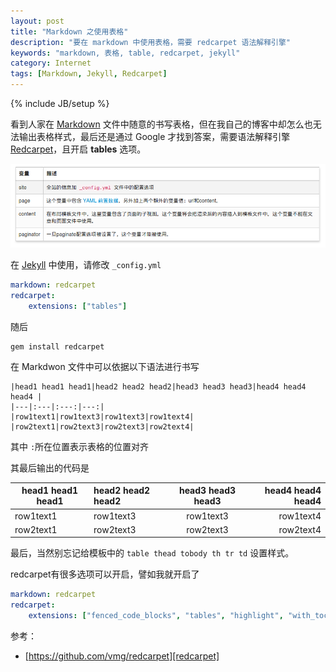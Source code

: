 ```yaml
---
layout: post
title: "Markdown 之使用表格"
description: "要在 markdown 中使用表格，需要 redcarpet 语法解释引擎"
keywords: "markdown, 表格, table, redcarpet, jekyll"
category: Internet
tags: [Markdown, Jekyll, Redcarpet]
---
```

{% include JB/setup %}

看到人家在 [Markdown][markdown] 文件中随意的书写表格，但在我自己的博客中却怎么也无法输出表格样式，最后还是通过 Google 才找到答案，需要语法解释引擎 [Redcarpet][redcarpet]，且开启 **tables** 选项。

![e.g. tables](/assets/images/2013/10/table.png)

在 [Jekyll][jekyll] 中使用，请修改 `_config.yml`

```yaml
markdown: redcarpet
redcarpet: 
    extensions: ["tables"]
```

<!-- more -->
随后

    gem install redcarpet

在 Markdwon 文件中可以依据以下语法进行书写

```
|head1 head1 head1|head2 head2 head2|head3 head3 head3|head4 head4 head4 |
|---|:---|:---:|---:|
|row1text1|row1text3|row1text3|row1text4|
|row2text1|row2text3|row2text3|row2text4|
```

其中 `:`所在位置表示表格的位置对齐

其最后输出的代码是

|head1 head1 head1|head2 head2 head2|head3 head3 head3|head4 head4 head4 |
|---|:---|:---:|---:|
|row1text1|row1text3|row1text3|row1text4|
|row2text1|row2text3|row2text3|row2text4|

最后，当然别忘记给模板中的 `table thead tobody th tr td` 设置样式。

redcarpet有很多选项可以开启，譬如我就开启了

```yaml
markdown: redcarpet
redcarpet: 
    extensions: ["fenced_code_blocks", "tables", "highlight", "with_toc_data", "strikethrough", "underline"]
```

参考：

- [https://github.com/vmg/redcarpet][redcarpet]

[markdown]: internet/2013-07/markdown-syntax.html
[redcarpet]: https://github.com/vmg/redcarpet
[jekyll]: http://jekyllrb.com/
